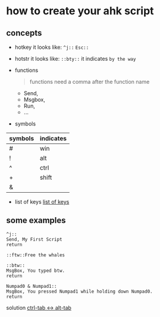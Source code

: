 # how to create your ahk script

## concepts

- hotkey
  it looks like: `^j::` `Esc::`

- hotstr
  it looks like: `::bty::` it indicates `by the way`

- functions
  
  > functions need a comma after the function name
  
  - Send,
  - Msgbox, 
  - Run,
  - ...

- symbols

| symbols | indicates |
| ------- | --------- |
| #       | win       |
| !       | alt       |
| ^       | ctrl      |
| +       | shift     |
| &       |           |

- list of keys
[list of keys](https://www.autohotkey.com/docs/KeyList.htm) 

## some examples

```ahk
^j::
Send, My First Script
return

::ftw::Free the whales

::btw::
MsgBox, You typed btw.
return

Numpad0 & Numpad1::
MsgBox, You pressed Numpad1 while holding down Numpad0.
return
```

solution 
[ctrl-tab <-> alt-tab](https://www.autohotkey.com/boards/viewtopic.php?t=70379) 
